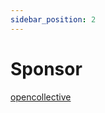 ```yaml
---
sidebar_position: 2
---
```


# Sponsor

[opencollective](https://opencollective.com/react-native-echarts-pro#category-CONTRIBUTE)
